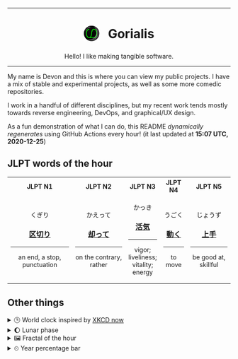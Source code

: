 ***

<h1 align="center">
<sub>
    <img src="readme/resources/avatar.png" height="36">
</sub>
&nbsp;
Gorialis
</h1>
<p align="center">
Hello! I like making tangible software.
</p>

***

My name is Devon and this is where you can view my public projects. I have a mix of stable and experimental projects, as well as some more comedic repositories.

I work in a handful of different disciplines, but my recent work tends mostly towards reverse engineering, DevOps, and graphical/UX design.

As a fun demonstration of what I can do, this README *dynamically regenerates* using GitHub Actions every hour! (it last updated at **15:07 UTC, 2020-12-25**)

<h2>JLPT words of the hour</h2>
<table>
    <tr>
        <th>JLPT N1</th>
        <th>JLPT N2</th>
        <th>JLPT N3</th>
        <th>JLPT N4</th>
        <th>JLPT N5</th>
    </tr>
    <tr>
        <td>
            <p align="center">くぎり</p>
            <h3 align="center"><b><a href="https://jisho.org/search/%E5%8C%BA%E5%88%87%E3%82%8A">区切り</a></b></h3>
            <hr>
            <p align="center">an end,<wbr> a stop,<wbr> punctuation</p>
        </td>
        <td>
            <p align="center">かえって</p>
            <h3 align="center"><b><a href="https://jisho.org/search/%E5%8D%B4%E3%81%A3%E3%81%A6">却って</a></b></h3>
            <hr>
            <p align="center">on the contrary,<wbr> rather</p>
        </td>
        <td>
            <p align="center">かっき</p>
            <h3 align="center"><b><a href="https://jisho.org/search/%E6%B4%BB%E6%B0%97">活気</a></b></h3>
            <hr>
            <p align="center">vigor;<br> liveliness;<br> vitality;<br> energy</p>
        </td>
        <td>
            <p align="center">うごく</p>
            <h3 align="center"><b><a href="https://jisho.org/search/%E5%8B%95%E3%81%8F">動く</a></b></h3>
            <hr>
            <p align="center">to move</p>
        </td>
        <td>
            <p align="center">じょうず</p>
            <h3 align="center"><b><a href="https://jisho.org/search/%E4%B8%8A%E6%89%8B">上手</a></b></h3>
            <hr>
            <p align="center">be good at,<wbr> skillful</p>
        </td>
    </tr>
</table>

<h2>Other things</h2>
<details>
<summary>🕒  World clock inspired by <a href="https://xkcd.com/now">XKCD now</a></summary>

> <img src="generated/now.png" width="512">

</details>
<details>
<summary>🌔 Lunar phase</summary>

The moon is approximately 39.13% through its phase (Waxing Gibbous).

</details>
<details>
<summary>&#x1f5bc; Fractal of the hour</summary>

> <img src="generated/fractal.png" width="512">

</details>
<details>
<summary>&#x23f2; Year percentage bar</summary>
<pre><code>2020 [███████████████████▁] 98.26%</code></pre>
</details>
